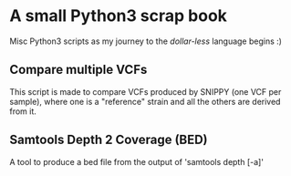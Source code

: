# A small Python3 scrap book

Misc Python3 scripts as my journey to the _dollar-less_ language begins :)


## Compare multiple VCFs

This script is made to compare VCFs produced by SNIPPY (one VCF per sample), where one is a "reference" strain and all the others are derived from it.

## Samtools Depth 2 Coverage (BED)

A tool to produce a bed file from the output of 'samtools depth [-a]'

